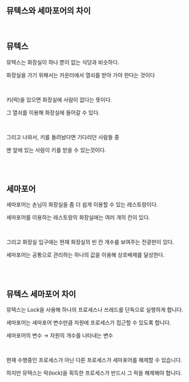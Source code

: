 ## 뮤텍스와 세마포어의 차이

<br/>

## 뮤텍스

뮤텍스는 화장실이 하나 뿐이 없는 식당과 비슷하다. 

화장실을 가기 위해서는 카운터에서 열쇠를 받아 가야 한다는 것이다

<br/>

키(락)을 있으면 화장실에 사람이 없다는 뜻이다.

그 열쇠를 이용해 화장실에 들어갈 수 있다.

<br/>

그리고 나와서, 키를 돌려놨다면 기다리던 사람들 중 

맨 앞에 있는 사람이 키를 받을 수 있는것이다.

<br/><br/>

## 세마포어

세마포어는 손님이 화장실을 좀 더 쉽게 이용할 수 있는 레스토랑이다. 

세마포어를 이용하는 레스토랑의 화장실에는 여러 개의 칸이 있다. 

<br/>

그리고 화장실 입구에는 현재 화장실의 빈 칸 개수를 보여주는 전광판이 있다.

세마포어는 공통으로 관리하는 하나의 값을 이용해 상호배제를 달성한다.

<br/><br/>

## 뮤텍스 세마포어 차이

뮤텍스는 Lock을 사용해 하나의 프로세스나 쓰레드를 단독으로 실행하게 합니다. 

세마포어는 세마포어 변수만큼 자원에 프로세스가 접근할 수 있도록 합니다.

세마포어의 변수 → 자원의 개수를 나타내는 변수

<br/>

현재 수행중인 프로세스가 아닌 다른 프로세스가 세마포어를 해제할 수 있습니다.

하지만 뮤텍스는 락(lock)을 획득한 프로세스가 반드시 그 락을 해제해야 합니다.
